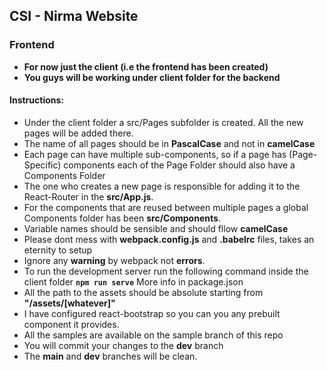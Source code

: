 ## CSI - Nirma Website

### Frontend
- **For now just the client (i.e the frontend has been created)**
- **You guys will be working under client folder for the backend**

#### Instructions:
- Under the client folder a src/Pages subfolder is created. All the new pages will be added there.
- The name of all pages  should be in **PascalCase** and not in **camelCase**
- Each page can have multiple sub-components, so if a page has (Page-Specific) components each of the Page Folder should also have a Components Folder
- The one who creates a new page is responsible for adding it to the React-Router in the **src/App.js**.
- For the components that are reused between multiple pages a global Components folder has been **src/Components**.
- Variable names should be sensible and should fllow **camelCase**
- Please dont mess with **webpack.config.js** and **.babelrc** files, takes an eternity to setup
- Ignore any **warning** by webpack not **errors**.
- To run the development server run the following command inside the client folder
    **`npm run serve`**
    More info in package.json
- All the path to the assets should be absolute starting from **"/assets/[whatever]"** 
- I have configured react-bootstrap so you can you any prebuilt component it provides.
- All the samples are available on the sample branch of this repo
- You will commit your changes to the **dev** branch
- The **main** and **dev** branches will be clean.